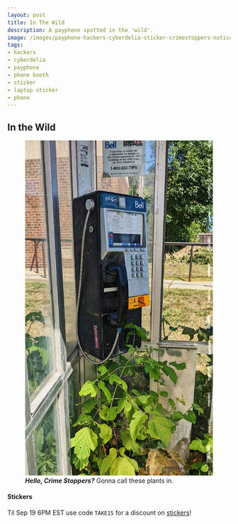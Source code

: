 ```yaml
---
layout: post
title: In The Wild
description: A payphone spotted in the 'wild'.
image: /images/payphone-hackers-cyberdelia-sticker-crimestoppers-notice-plants-overrun-wild-phonebooth-cyberdelianyc-site.jpg
tags:
- hackers
- cyberdelia
- payphone
- phone booth
- sticker
- laptop sticker
- phone
---
```


## In the Wild

<figure class="figure">
  <img class="figure-img img-fluid" src="/images/payphone-hackers-cyberdelia-sticker-crimestoppers-notice-plants-overrun-wild-phonebooth-cyberdelianyc-site.jpg" alt="A Bell Canada payphone inside a phonebooth, blue plastic top coin deposit, black body and receiver and yellow phonecard slot. It's got some dust and mud marks, not clean. Has a Cyberdelia sticker on its side. A number of green weeds/plants have overgrown into the booth and are creeping up to the base of the mounted phone. A sign above says Bell Crime Stoppers with a Canadian flag. Text: If you know of anyone who is responsible for damage to Bell Canada equipment, or have knowledge of any other crime, call Crime Stoppers at 1-800-222-TIPS. A tree and grass and edge of a brown brick building can be seen in distance behind the booth." loading="lazy">
  <figcaption class="figure-caption"><strong><em>Hello, Crime Stoppers?</em></strong> Gonna call these plants in.</figcaption>
</figure>

#### Stickers

Til Sep 19 6PM EST use code `TAKE15` for a discount on [stickers](https://www.ideasystm.com/collections/cyberdelia)!
